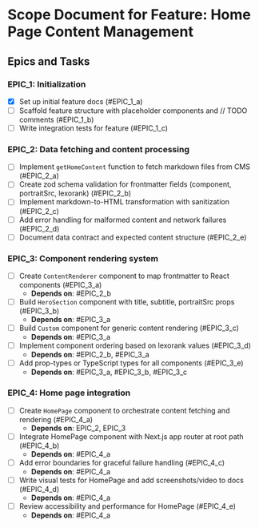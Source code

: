 # Scope Document for Feature: Home Page Content Management

## Epics and Tasks

### EPIC_1: Initialization
- [x] Set up initial feature docs (#EPIC_1_a)
- [ ] Scaffold feature structure with placeholder components and // TODO comments (#EPIC_1_b)
- [ ] Write integration tests for feature (#EPIC_1_c)

### EPIC_2: Data fetching and content processing
- [ ] Implement `getHomeContent` function to fetch markdown files from CMS (#EPIC_2_a)
- [ ] Create zod schema validation for frontmatter fields (component, portraitSrc, lexorank) (#EPIC_2_b)
- [ ] Implement markdown-to-HTML transformation with sanitization (#EPIC_2_c)
- [ ] Add error handling for malformed content and network failures (#EPIC_2_d)
- [ ] Document data contract and expected content structure (#EPIC_2_e)

### EPIC_3: Component rendering system
- [ ] Create `ContentRenderer` component to map frontmatter to React components (#EPIC_3_a)
  - **Depends on**: #EPIC_2_b
- [ ] Build `HeroSection` component with title, subtitle, portraitSrc props (#EPIC_3_b)
  - **Depends on**: #EPIC_3_a
- [ ] Build `Custom` component for generic content rendering (#EPIC_3_c)
  - **Depends on**: #EPIC_3_a
- [ ] Implement component ordering based on lexorank values (#EPIC_3_d)
  - **Depends on**: #EPIC_2_b, #EPIC_3_a
- [ ] Add prop-types or TypeScript types for all components (#EPIC_3_e)
  - **Depends on**: #EPIC_3_a, #EPIC_3_b, #EPIC_3_c

### EPIC_4: Home page integration
- [ ] Create `HomePage` component to orchestrate content fetching and rendering (#EPIC_4_a)
  - **Depends on**: EPIC_2, EPIC_3
- [ ] Integrate HomePage component with Next.js app router at root path (#EPIC_4_b)
  - **Depends on**: #EPIC_4_a
- [ ] Add error boundaries for graceful failure handling (#EPIC_4_c)
  - **Depends on**: #EPIC_4_a
- [ ] Write visual tests for HomePage and add screenshots/video to docs (#EPIC_4_d)
  - **Depends on**: #EPIC_4_a
- [ ] Review accessibility and performance for HomePage (#EPIC_4_e)
  - **Depends on**: #EPIC_4_a

